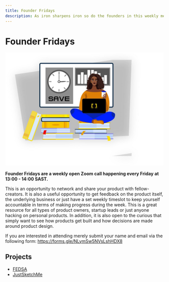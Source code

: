 ```yaml
---
title: Founder Fridays
description: As iron sharpens iron so do the founders in this weekly meetup. Founders also stand to get free Code Capsules credits. 
---
```


# Founder Fridays

![Founder Fridays](../assets/community/founder-fridays.jpg)

**Founder Fridays are a weekly open Zoom call happening every Friday at 13:00 - 14:00 SAST.**

This is an opportunity to network and share your product with fellow-creators. It is also a useful opportunity to get feedback on the product itself, the underlying business or just have a set weekly timeslot to keep yourself accountable in terms of making progress during the week. This is a great resource for all types of product owners, startup leads or just anyone hacking on personal products. In addition, it is also open to the curious that simply want to see how products get built and how decisions are made around product design. 

If you are interested in attending merely submit your name and email via the following form: https://forms.gle/NLymSw5NVsLshHDX8

## Projects

- [FEDSA](https://fedsa.org/)
- [JustSketchMe](https://justsketch.me/)

